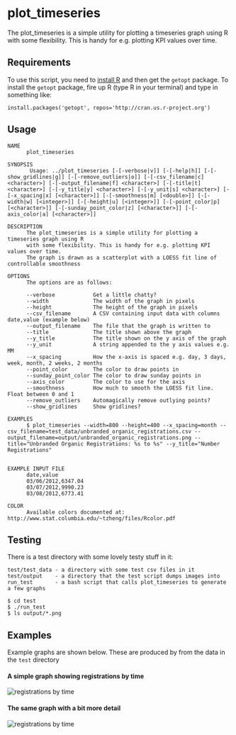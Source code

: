 # plot_timeseries

The plot_timeseries is a simple utility for plotting a timeseries graph using R
with some flexibility. This is handy for e.g. plotting KPI values over time.

## Requirements

To use this script, you need to [install R](http://cran.r-project.org/mirrors.html) and then get the `getopt` package. 
To install the `getopt` package, fire up R (type R in your terminal) and type in something like:

    install.packages('getopt', repos='http://cran.us.r-project.org')

## Usage

    NAME
          plot_timeseries
    
    SYNOPSIS
           Usage: ../plot_timeseries [-[-verbose|v]] [-[-help|h]] [-[-show_gridlines|g]] [-[-remove_outliers|o]] [-[-csv_filename|c] <character>] [-[-output_filename|f] <character>] [-[-title|t] <character>] [-[-y_title|y] <character>] [-[-y_unit|s] <character>] [-[-x_spacing|x] [<character>]] [-[-smoothness|m] [<double>]] [-[-width|w] [<integer>]] [-[-height|u] [<integer>]] [-[-point_color|p] [<character>]] [-[-sunday_point_color|z] [<character>]] [-[-axis_color|a] [<character>]]
    
    DESCRIPTION
          The plot_timeseries is a simple utility for plotting a timeseries graph using R
          with some flexibility. This is handy for e.g. plotting KPI values over time.
          The graph is drawn as a scatterplot with a LOESS fit line of controllable smoothness
    
    OPTIONS
          The options are as follows:
    
          --verbose            Get a little chatty?
          --width              The width of the graph in pixels
          --height             The height of the graph in pixels
          --csv_filename       A CSV containing input data with columns date,value (example below)
          --output_filename    The file that the graph is written to
          --title              The title shown above the graph
          --y_title            The title shown on the y axis of the graph
          --y_unit             A string appended to the y axis values e.g. MM
          --x_spacing          How the x-axis is spaced e.g. day, 3 days, week, month, 2 weeks, 2 months
          --point_color        The color to draw points in
          --sunday_point_color The color to draw sunday points in
          --axis_color         The color to use for the axis
          --smoothness         How much to smooth the LOESS fit line. Float between 0 and 1
          --remove_outliers    Automagically remove outlying points?
          --show_gridlines     Show gridlines?
    
    EXAMPLES
          $ plot_timeseries --width=800 --height=400 --x_spacing=month --csv_filename=test_data/unbranded_organic_registrations.csv --output_filename=output/unbranded_organic_registrations.png --title="Unbranded Organic Registrations: %s to %s" --y_title="Number Registrations"
    
    
    EXAMPLE INPUT FILE
          date,value
          03/06/2012,6347.04
          03/07/2012,9990.23
          03/08/2012,6773.41
    
    COLOR
          Available colors documented at: http://www.stat.columbia.edu/~tzheng/files/Rcolor.pdf
    

## Testing

There is a test directory with some lovely testy stuff in it:

    test/test_data - a directory with some test csv files in it
    test/output    - a directory that the test script dumps images into
    run_test       - a bash script that calls plot_timeseries to generate a few graphs

    $ cd test
    $ ./run_test 
    $ ls output/*.png

## Examples

Example graphs are shown below. These are produced by from the data in the `test` directory

#### A simple graph showing registrations by time
![registrations by time](https://raw.github.com/doofdoofsf/plot_timeseries/master/test/output/acme_registrations_thumb.png)

#### The same graph with a bit more detail
![registrations by time](https://raw.github.com/doofdoofsf/plot_timeseries/master/test/output/acme_registrations.png)
